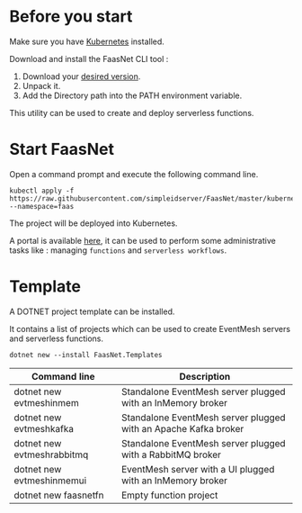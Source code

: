 # Before you start

Make sure you have [Kubernetes](https://kubernetes.io/docs/tasks/tools/) installed.

Download and install the FaasNet CLI tool :

1. Download your [desired version](https://github.com/simpleidserver/FaasNet/releases).
2. Unpack it.
3. Add the Directory path into the PATH environment variable.

This utility can be used to create and deploy serverless functions.

# Start FaasNet

Open a command prompt and execute the following command line.

```
kubectl apply -f https://raw.githubusercontent.com/simpleidserver/FaasNet/master/kubernetes/release/serverlessworkflow.yml --namespace=faas
```

The project will be deployed into Kubernetes. 

A portal is available [here](http://localhost:30003), it can be used to perform some administrative tasks like : managing `functions` and `serverless workflows`.


# Template

A DOTNET project template can be installed. 

It contains a list of projects which can be used to create EventMesh servers and serverless functions.


```
dotnet new --install FaasNet.Templates
```

| Command line               | Description                                                         |
|  ------------------------- | ------------------------------------------------------------------- |
| dotnet new evtmeshinmem    | Standalone EventMesh server plugged with an InMemory broker         |
| dotnet new evtmeshkafka    | Standalone EventMesh server plugged with an Apache Kafka broker     |
| dotnet new evtmeshrabbitmq | Standalone EventMesh server plugged with a RabbitMQ broker          |
| dotnet new evtmeshinmemui  | EventMesh server with a UI plugged with an InMemory broker          |
| dotnet new faasnetfn       | Empty function project                                              |